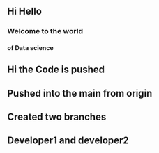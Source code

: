 ## Hi Hello
### Welcome to the world
#### of Data science
## Hi the Code is pushed 
## Pushed into the main from origin
## Created two branches
## Developer1 and developer2